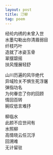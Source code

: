 ```yaml
---
layout: post
title: 汀柳
tag: poem
---
```


经纶内绣的未曾入世<br />
水墨勾勒出你清眉弱目<br />
纤枝巧叶<br />
造就了冰姿玉骨<br />
翠摆碧摇<br />
扶风慢展轻舒

山川历遍的风华绝代<br />
异域险关不惧生死浮屠<br />
弹指功名<br />
为何眷恋了你的回顾<br />
情回百转<br />
婉叹低言难抒

柳临水<br />
此颜不应世间有<br />
水照柳<br />
高情晓云任沉浮<br />
回溯难<br />
无计留驻
